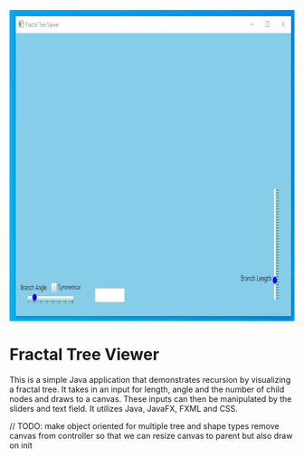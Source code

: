 <p align="center">
  <img width="828" height="550" src="/src/assets/img/FractalTreeExample.gif">
</p>

# Fractal Tree Viewer

This is a simple Java application that demonstrates recursion by visualizing a fractal tree. It takes in an input for
length, angle and the number of child nodes and draws to a canvas. These inputs can then be manipulated by the sliders
and text field. It utilizes Java, JavaFX, FXML and CSS.

//	TODO:
make object oriented for multiple tree and shape types
remove canvas from controller so that we can resize canvas to parent but also draw on init